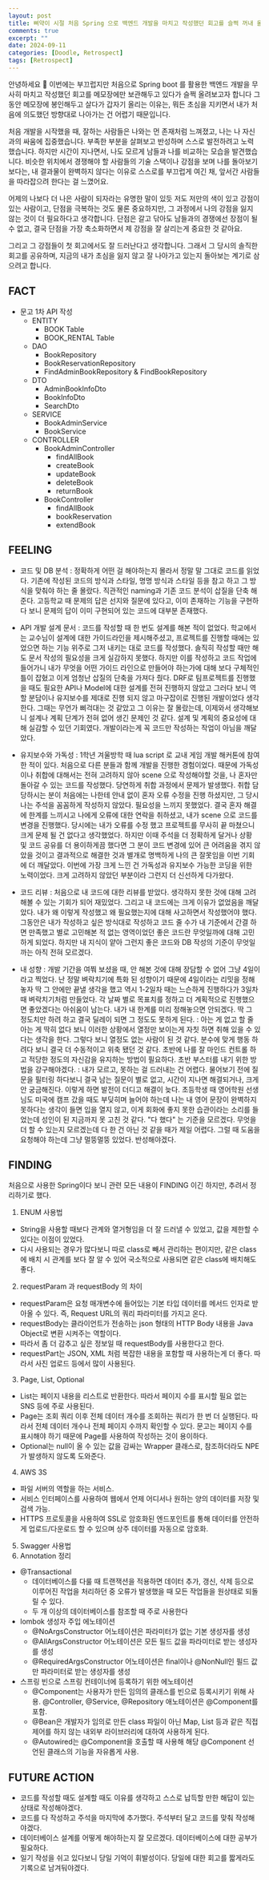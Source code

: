 ```yaml
---
layout: post
title: 삐약이 시절 처음 Spring 으로 백엔드 개발을 마치고 작성했던 회고를 슬쩍 꺼내 올려봅니다
comments: true
excerpt: ""
date: 2024-09-11
categories: [Doodle, Retrospect]
tags: [Retrospect]
---
```


안녕하세요 🫠 
이번에는 부끄럽지만 처음으로 Spring boot 를 활용한 백엔드 개발을 무사히 마치고 작성했던 회고를
메모장에만 보관해두고 있다가 슬쩍 올려보고자 합니다
그동안 메모장에 봉인해두고 살다가 갑자기 올리는 이유는,
뭐든 초심을 지키면서 내가 처음에 의도했던 방향대로 나아가는 건 어렵기 때문입니다.

처음 개발을 시작했을 때, 잘하는 사람들은 나와는 먼 존재처럼 느껴졌고, 나는 나 자신과의 싸움에 집중했습니다.
부족한 부분을 살펴보고 반성하며 스스로 발전하려고 노력 했습니다.
하지만 시간이 지나면서, 나도 모르게 남들과 나를 비교하는 모습을 발견했습니다. 
비슷한 위치에서 경쟁해야 할 사람들의 기술 스택이나 강점을 보며 나를 돌아보기보다는, 
내 결과물이 완벽하지 않다는 이유로 스스로를 부끄럽게 여긴 채, 앞서간 사람들을 따라잡으려 한다는 걸 느꼈어요.

어제의 나보다 더 나은 사람이 되자라는 유명한 말이 있듯 
저도 저만의 색이 있고 강점이 있는 사람이고, 단점을 극복하는 것도 물론 중요하지만, 
그 과정에서 나의 강점을 잃지 않는 것이 더 필요하다고 생각합니다.
단점은 갈고 닦아도 남들과의 경쟁에선 장점이 될 수 없고, 
결국 단점을 가장 축소화하면서 제 강점을 잘 살리는게 중요한 것 같아요.

그리고 그 강점들이 첫 회고에서도 잘 드러난다고 생각합니다. 
그래서 그 당시의 솔직한 회고를 공유하며, 
지금의 내가 초심을 잃지 않고 잘 나아가고 있는지 돌아보는 계기로 삼으려고 합니다.

## FACT
* 문고 1차 API 작성
  * ENTITY
    * BOOK Table
    * BOOK_RENTAL Table
  * DAO
    * BookRepository
    * BookReservationRepository
    * FindAdminBookRepository & FindBookRepository
  * DTO
    * AdminBookInfoDto
    * BookInfoDto
    * SearchDto
  * SERVICE
    * BookAdminService
    * BookService
  * CONTROLLER
    * BookAdminController
      * findAllBook
      * createBook
      * updateBook
      * deleteBook
      * returnBook
    * BookController
      * findAllBook
      * bookReservation
      * extendBook

## FEELING
* 코드 및 DB 분석
  : 정확하게 어떤 걸 해야하는지 몰라서 정말 말 그대로 코드를 읽었다. 기존에 작성된 코드의 방식과 스타일, 명명 방식과 스타일 등을 참고 하고 그 방식을 맞춰야 하는 줄 몰랐다. 직관적인 naming과 기존 코드 분석이 삽질을 단축 해준다. 고등학교 때 문제의 답은 선지와 질문에 있다고, 이미 존재하는 기능을 구현하다 보니 문제의 답이 이미 구현되어 있는 코드에 대부분 존재했다.

* API 개발 설계 문서
  : 코드를 작성할 때 한 번도 설계를 해본 적이 없었다. 학교에서는 교수님이 설계에 대한 가이드라인을 제시해주셨고, 프로젝트를 진행할 때에는 있었으면 하는 기능 위주로 그저 내키는 대로 코드를 작성했다. 솔직히 작성할 때만 해도 문서 작성의 필요성을 크게 실감하지 못했다. 하지만 이를 작성하고 코드 작업에 들어가니 내가 무엇을 어떤 가이드 라인으로 만들어야 하는가에 대해 보다 구체적인 틀이 잡혔고 이게 엄청난 삽질의 단축을 가져다 줬다. DRF로 팀프로젝트를 진행했을 때도 필요한 API나 Model에 대한 설계를 전혀 진행하지 않았고 그러다 보니 역할 분담이나 유지보수를 제대로 진행 되지 않고 마구잡이로 진행된 개발이었다 생각한다. 그때는 무언가 삐걱대는 것 같았고 그 이유는 잘 몰랐는데, 이제와서 생각해보니 설계나 계획 단계가 전혀 없어 생긴 문제인 것 같다. 설계 및 계획의 중요성에 대해 실감할 수 있던 기회였다. 개발이라는게 꼭 코드만 작성하는 작업이 아님을 깨달았다.

* 유지보수와 가독성
  : 1학년 겨울방학 때 lua script 로 교내 게임 개발 해커톤에 참여한 적이 있다. 처음으로 다른 분들과 함께 개발을 진행한 경험이었다. 때문에 가독성이나 취합에 대해서는 전혀 고려하지 않아 scene 으로 작성해야할 것을, 나 혼자만 돌아갈 수 있는 코드를 작성했다. 당연하게 취합 과정에서 문제가 발생했다. 취합 담당하시는 분이 처음에는 나한테 안내 없이 혼자 오류 수정을 진행 하셨지만, 그 당시 나는 주석을 꼼꼼하게 작성하지 않았다. 필요성을 느끼지 못했었다. 결국 혼자 해결에 한계를 느끼시고 나에게 오류에 대한 연락을 취하셨고, 내가 scene 으로 코드를 변경을 진행했다. 당시에는 내가 오류를 수정 했고 프로젝트를 무사히 끝 마쳤으니 크게 문제 될 건 없다고 생각했었다. 하지만 이때 주석을 더 정확하게 달거나 상황 및 코드 공유를 더 용이하게끔 했다면 그 분이 코드 변경에 있어 큰 어려움을 겪지 않았을 것이고 결과적으로 해결한 것과 별개로 명백하게 나의 큰 잘못임을 이번 기회에 더 깨달았다. 이번에 가장 크게 느낀 건 가독성과 유지보수 가능한 코딩을 위한 노력이었다. 크게 고려하지 않았던 부분이라 그런지 더 신선하게 다가왔다.

* 코드 리뷰
  : 처음으로 내 코드에 대한 리뷰를 받았다. 생각하지 못한 것에 대해 고려해볼 수 있는 기회가 되어 재밌었다. 그리고 내 코드에는 크게 이유가 없었음을 깨달았다. 내가 왜 이렇게 작성했고 왜 필요했는지에 대해 사고하면서 작성했어야 했다. 그동안은 내가 작성하고 싶은 방식대로 작성하고 코드 줄 수가 내 기준에서 간결 하면 만족했고 별로 고민해본 적 없는 영역이었던 좋은 코드란 무엇일까에 대해 고민하게 되었다. 하지만 내 지식이 얕아 그런지 좋은 코드와 DB 작성의 기준이 무엇일까는 아직 전혀 모르겠다. 

* 내 성향
  : 개발 기간을 여쭤 보셨을 때, 안 해본 것에 대해 장담할 수 없어 그냥 4일이라고 찍었다. 난 정말 벼락치기에 특화 된 성향이기 때문에 4일이라는 리밋을 정해놓자 딱 그 안에만 끝낼 생각을 했고 역시 1-2일차 때는 느슨하게 진행하다가 3일차 때 벼락치기처럼 만들었다. 각 날짜 별로 목표치를 정하고 더 계획적으로 진행했으면 좋았겠다는 아쉬움이 남는다. 내가 내 한계를 미리 정해놓으면 안되겠다. 딱 그 정도치만 하려 하고 결국 딜레이 되면 그 정도도 못하게 된다.
  : 아는 게 없고 할 줄 아는 게 딱히 없다 보니 이러한 상황에서 열정만 보이는게 자칫 하면 취해 있을 수 있다는 생각을 한다. 그렇다 보니 열정도 없는 사람이 된 것 같다. 분수에 맞게 행동 하려다 보니 결국 더 수동적이고 위축 됐던 것 같다. 초반에 나를 잘 마인드 컨트롤 하고 적당한 정도의 자신감을 유지하는 방법이 필요하다. 초반 부스터를 내기 위한 방법을 강구해야겠다.
  : 내가 모르고, 못하는 걸 드러내는 건 어렵다. 물어보기 전에 질문을 필터링 하다보니 결국 남는 질문이 별로 없고, 시간이 지나면 해결되거나, 크게 안 궁금해진다. 이렇게 하면 발전이 더디고 해결이 늦다. 초등학생 때 영어학원 선생님도 미국에 캠프 갔을 때도 부딪히며 늘어야 하는데 나는 내 영어 문장이 완벽하지 못하다는 생각이 들면 입을 열지 않고, 이게 회화에 좋지 못한 습관이라는 소리를 들었는데 성인이 된 지금까지 못 고친 것 같다. "다 했다" 는 기준을 모르겠다. 무엇을 더 할 수 있는지 모르겠는데 다 한 건 아닌 것 같을 때가 제일 어렵다. 그럴 때 도움을 요청해야 하는데 그냥 멀뚱멀뚱 있었다. 반성해야겠다.

## FINDING
  처음으로 사용한 Spring이다 보니 관련 모든 내용이 FINDING 이긴 하지만, 추려서 정리하기로 했다.
  1. ENUM 사용법
  * String을 사용할 때보다 관계와 열거형임을 더 잘 드러낼 수 있었고, 값을 제한할 수 있다는 이점이 있었다.
  * 다시 사용되는 경우가 많다보니 따로 class로 빼서 관리하는 편이지만, 같은 class에 배치 시 관계를 보다 잘 알 수 있어 국소적으로 사용되면 같은 class에 배치해도 좋다.
  2. requestParam 과 requestBody 의 차이
  * requestParam은 요청 매개변수에 들어있는 기본 타입 데이터를 메서드 인자로 받아올 수 있다. 즉, Request URL의 쿼리 파라미터를 가지고 온다. 
  * requestBody는 클라이언트가 전송하는 json 형태의 HTTP Body 내용을 Java Object로 변환 시켜주는 역할이다.
  * 따라서 좀 더 감추고 싶은 정보일 때 requestBody를 사용한다고 한다.
  * requestPart는 JSON, XML 처럼 복잡한 내용을 포함할 때 사용하는게 더 좋다. 따라서 사진 업로드 등에서 많이 사용된다.
  3. Page, List, Optional
  * List는 페이지 내용을 리스트로 반환한다. 따라서 페이지 수를 표시할 필요 없는 SNS 등에 주로 사용된다.
  * Page는 조회 쿼리 이후 전체 데이터 개수를 조회하는 쿼리가 한 번 더 실행된다. 따라서 전체 데이터 개수나 전체 페이지 수까지 확인할 수 있다. 문고는 페이지 수를 표시해야 하기 때문에 Page를 사용하여 작성하는 것이 용이하다.
  * Optional는 null이 올 수 있는 값을 감싸는 Wrapper 클래스로, 참조하더라도 NPE가 발생하지 않도록 도와준다.
4. AWS 3S
  * 파일 서버의 역할을 하는 서비스.
  * 서비스 인터페이스를 사용하여 웹에서 언제 어디서나 원하는 양의 데이터를 저장 및 검색 가능.
  * HTTPS 프로토콜을 사용하여 SSL로 암호화된 엔드포인트를 통해 데이터를 안전하게 업로드/다운로드 할 수 있으며 상주 데이터를 자동으로 암호화.
  5. Swagger 사용법
  6. Annotation 정리
  * @Transactional
    * 데이터베이스를 다룰 때 트랜잭션을 적용하면 데이터 추가, 갱신, 삭제 등으로 이루어진 작업을 처리하던 중 오류가 발생했을 때 모든 작업들을 원상태로 되돌릴 수 있다.
    * 두 개 이상의 데이터베이스를 참조할 때 주로 사용한다
  * lombok 생성자 주입 에노테이션 
    * @NoArgsConstructor 어노테이션은 파라미터가 없는 기본 생성자를 생성
    * @AllArgsConstructor 어노테이션은 모든 필드 값을 파라미터로 받는 생성자를 생성
    * @RequiredArgsConstructor 어노테이션은 final이나 @NonNull인 필드 값만 파라미터로 받는 생성자를 생성
  * 스프링 빈으로 스프링 컨테이너에 등록하기 위한 에노테이션
    * @Component는 사용자가 만든 임의의 클래스를 빈으로 등록시키기 위해 사용. @Controller, @Service, @Repository 애노테이션은 @Component를 포함.
    * @Bean은 개발자가 임의로 만든 class 파일이 아닌 Map, List 등과 같은 직접 제어를 하지 않는 내외부 라이브러리에 대하여 사용하게 된다.
    * @Autowired는 @Component을 호출할 때 사용해 해당 @Component 선언된 클래스의 기능을 자유롭게 사용.

## FUTURE ACTION
* 코드를 작성할 때도 설계할 때도 이유를 생각하고 스스로 납득할 만한 해답이 있는 상태로 작성해야겠다.
* 코드를 다 작성하고 주석을 마지막에 추가했다. 주석부터 달고 코드를 맞춰 작성해야겠다.
* 데이터베이스 설계를 어떻게 해야하는지 잘 모르겠다. 데이터베이스에 대한 공부가 필요하다.
* 일기 작성을 쉬고 있다보니 당일 기억이 휘발성이다. 당일에 대한 회고를 짧게라도 기록으로 남겨둬야겠다.

